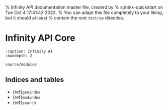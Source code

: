 % Infinity API documentation master file, created by
% sphinx-quickstart on Tue Oct  4 17:41:42 2022.
% You can adapt this file completely to your liking, but it should at least
% contain the root `toctree` directive.

# Infinity API Core

```{toctree}
:caption: Infinity AI
:maxdepth: 2

source/modules
```

## Indices and tables

- {ref}`genindex`
- {ref}`modindex`
- {ref}`search`
